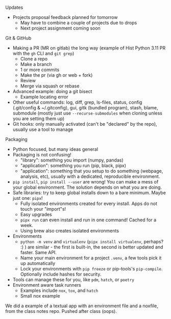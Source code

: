 Updates

- Projects proposal feedback planned for tomorrow
  - May have to combine a couple of projects due to drops
  - Next project assignment coming soon

Git & GitHub

- Making a PR (MR on gitlab) the long way (example of Hist Python 3.11 PR with
  the `gh` CLI and `git grep`)
  - Clone a repo
  - Make a branch
  - 1 or more commits
  - Make the pr (via gh or web + fork)
  - Review
  - Merge via squash or rebase
- Advanced example: doing a git bisect
  - Example locating error
- Other useful commands: log, diff, grep, ls-files, status, config (.git/config
  & ~/.gitconfig), gui, gitk (bundled program), stash, blame, submodule (mostly
  just use `--recurse-submodules` when cloning unless you are setting them up)
- Git hooks: only manually activated (can't be "declared" by the repo), usually
  use a tool to manage

Packaging

- Python focused, but many ideas general
- Packaging is not confusing!
  - "library": something you import (numpy, pandas)
  - "application": something you run (pip, black, pipx)
  - "application": something that you setup to do something (webpage, analysis,
    etc), usually with a dedicated, reproducible environment.
- `pip install`, `pip install --user` are wrong! You can make a mess of your
  global environment. The solution depends on what you are doing.
- Safe libraries: try to keep global installs down to a bare minimum. Maybe just
  one: `pipx`!
  - Fully isolated environments created for every install. Apps do not touch
    your "import"s!
  - Easy upgrades
  - `pipx run` can even install and run in one command! Cached for a week.
  - Using brew also creates isolated environments
- Environments
  - `python -m venv` and `virtualenv` (`pipx install virtualenv`, perhaps? :) )
    are similar - the first is built-in, the second is better updated and
    faster. Same API.
  - Name your main environment for a project `.venv`, a few tools pick it up
    automatically
  - Lock your environments with `pip freeze` or pip-tools's `pip-compile`.
    Optionally include hashes for security.
- Tools can manage these for you, like `pdm`, `hatch`, or `poetry`
- Environment aware task runners
  - Examples include `nox`, `tox`, and `hatch`
  - Small nox example

We did a example of a textual app with an environment file and a noxfile, from
the class notes repo. Pushed after class (oops).
